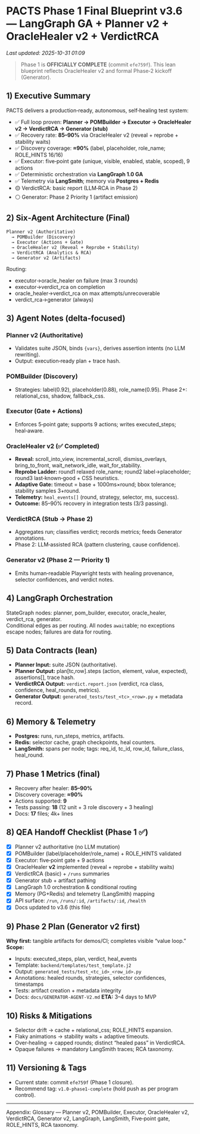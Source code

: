 # PACTS Phase 1 Final Blueprint v3.6 — LangGraph GA + Planner v2 + OracleHealer v2 + VerdictRCA

_Last updated: 2025-10-31 01:09_

> Phase 1 is **OFFICIALLY COMPLETE** (commit `efe759f`). This lean blueprint reflects OracleHealer v2 and formal Phase‑2 kickoff (Generator).

## 1) Executive Summary
PACTS delivers a production‑ready, autonomous, self‑healing test system:
- ✅ Full loop proven: **Planner → POMBuilder → Executor → OracleHealer v2 → VerdictRCA → Generator (stub)**
- ✅ Recovery rate: **85–90%** via OracleHealer v2 (reveal + reprobe + stability waits)
- ✅ Discovery coverage: **≈90%** (label, placeholder, role_name; ROLE_HINTS 16/16)
- ✅ Executor: five‑point gate (unique, visible, enabled, stable, scoped), 9 actions
- ✅ Deterministic orchestration via **LangGraph 1.0 GA**
- ✅ Telemetry via **LangSmith**; memory via **Postgres + Redis**
- 🟡 VerdictRCA: basic report (LLM‑RCA in Phase 2)
- ⚪ Generator: Phase 2 Priority 1 (artifact emission)

## 2) Six‑Agent Architecture (Final)
```
Planner v2 (Authoritative) 
  → POMBuilder (Discovery) 
  → Executor (Actions + Gate) 
  → OracleHealer v2 (Reveal + Reprobe + Stability) 
  → VerdictRCA (Analytics & RCA) 
  → Generator v2 (Artifacts)
```
Routing:
- executor→oracle_healer on failure (max 3 rounds)
- executor→verdict_rca on completion
- oracle_healer→verdict_rca on max attempts/unrecoverable
- verdict_rca→generator (always)

## 3) Agent Notes (delta‑focused)
### Planner v2 (Authoritative)
- Validates suite JSON, binds `{vars}`, derives assertion intents (no LLM rewriting).
- Output: execution‑ready plan + trace hash.

### POMBuilder (Discovery)
- Strategies: label(0.92), placeholder(0.88), role_name(0.95). Phase 2+: relational_css, shadow, fallback_css.

### Executor (Gate + Actions)
- Enforces 5‑point gate; supports 9 actions; writes executed_steps; heal‑aware.

### OracleHealer v2 (✅ Completed)
- **Reveal:** scroll_into_view, incremental_scroll, dismiss_overlays, bring_to_front, wait_network_idle, wait_for_stability.
- **Reprobe Ladder:** round1 relaxed role_name; round2 label→placeholder; round3 last‑known‑good + CSS heuristics.
- **Adaptive Gate:** timeout = base + 1000ms×round; bbox tolerance; stability samples 3+round.
- **Telemetry:** `heal_events[]` (round, strategy, selector, ms, success).  
- **Outcome:** 85–90% recovery in integration tests (3/3 passing).

### VerdictRCA (Stub → Phase 2)
- Aggregates run; classifies verdict; records metrics; feeds Generator annotations.
- Phase 2: LLM‑assisted RCA (pattern clustering, cause confidence).

### Generator v2 (Phase 2 — Priority 1)
- Emits human‑readable Playwright tests with healing provenance, selector confidences, and verdict notes.

## 4) LangGraph Orchestration
StateGraph nodes: planner, pom_builder, executor, oracle_healer, verdict_rca, generator.  
Conditional edges as per routing. All nodes `await`able; no exceptions escape nodes; failures are data for routing.

## 5) Data Contracts (lean)
- **Planner Input:** suite JSON (authoritative).  
- **Planner Output:** plan[tc,row].steps (action, element, value, expected), assertions[], trace hash.  
- **VerdictRCA Output:** `verdict.report.json` (verdict, rca class, confidence, heal_rounds, metrics).  
- **Generator Output:** `generated_tests/test_<tc>_<row>.py` + metadata record.

## 6) Memory & Telemetry
- **Postgres:** runs, run_steps, metrics, artifacts.  
- **Redis:** selector cache, graph checkpoints, heal counters.  
- **LangSmith:** spans per node; tags: req_id, tc_id, row_id, failure_class, heal_round.

## 7) Phase 1 Metrics (final)
- Recovery after healer: **85–90%**  
- Discovery coverage: **≈90%**  
- Actions supported: **9**  
- Tests passing: **18** (12 unit + 3 role discovery + 3 healing)  
- Docs: **17** files; 4k+ lines

## 8) QEA Handoff Checklist (Phase 1 ✅)
- [x] Planner v2 authoritative (no LLM mutation)
- [x] POMBuilder (label/placeholder/role_name) + ROLE_HINTS validated
- [x] Executor: five‑point gate + 9 actions
- [x] OracleHealer **v2** implemented (reveal + reprobe + stability waits)
- [x] VerdictRCA (basic) + `/runs` summaries
- [x] Generator stub + artifact pathing
- [x] LangGraph 1.0 orchestration & conditional routing
- [x] Memory (PG+Redis) and telemetry (LangSmith) mapping
- [x] API surface: `/run`, `/runs/:id`, `/artifacts/:id`, `/health`
- [x] Docs updated to v3.6 (this file)

## 9) Phase 2 Plan (Generator v2 first)
**Why first:** tangible artifacts for demos/CI; completes visible “value loop.”
**Scope:**
- Inputs: executed_steps, plan, verdict, heal_events
- Template: `backend/templates/test_template.j2`
- Output: `generated_tests/test_<tc_id>_<row_id>.py`
- Annotations: healed rounds, strategies, selector confidences, timestamps
- Tests: artifact creation + metadata integrity
- Docs: `docs/GENERATOR-AGENT-V2.md`
**ETA:** 3–4 days to MVP

## 10) Risks & Mitigations
- Selector drift → cache + relational_css; ROLE_HINTS expansion.  
- Flaky animations → stability waits + adaptive timeouts.  
- Over‑healing → capped rounds; distinct “healed pass” in VerdictRCA.  
- Opaque failures → mandatory LangSmith traces; RCA taxonomy.

## 11) Versioning & Tags
- Current state: commit `efe759f` (Phase 1 closure).  
- Recommend tag: `v1.0-phase1-complete` (hold push as per program control).

---
Appendix: Glossary — Planner v2, POMBuilder, Executor, OracleHealer v2, VerdictRCA, Generator v2, LangGraph, LangSmith, Five‑point gate, ROLE_HINTS, RCA taxonomy.
